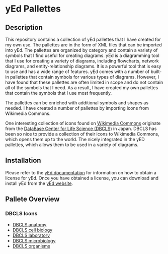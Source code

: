 # yEd Pallettes
## Description
This repository contains a collection of yEd pallettes that I have created for my own use. The pallettes are in the form of XML files that can be imported into yEd. The pallettes are organized by category and contain a variety of symbols that I find useful for creating diagrams.
yEd is a diagramming tool that I use for creating a variety of diagrams, including flowcharts, network diagrams, and entity-relationship diagrams. It is a powerful tool that is easy to use and has a wide range of features.
yEd comes with a number of built-in pallettes that contain symbols for various types of diagrams. However, I have found that these pallettes are often limited in scope and do not contain all of the symbols that I need. As a result, I have created my own pallettes that contain the symbols that I use most frequently.

The pallettes can be enriched with additional symbols and shapes as needed. I have created a number of pallettes by importing icons from Wikimedia Commons. 

One interesting collection of icons found on [Wikimedia Commons](https://commons.wikimedia.org/wiki/Category:Life_science_icons_from_DBCLS) originate from the [DataBase Center for Life Science (DBCLS)](https://dbcls.rois.ac.jp/index-en.html) in Japan. DBCLS has been so nice to provide a collection of their icons to Wikimedia Commons, which opens them up to the world. 
The nicely integrated in the yED pallettes, which allows them to be used in a variety of diagrams. 

## Installation
Please refer to the [yEd documentation](https://yed.yworks.com/support/qa/faq/obtain-license.html) for information on how to obtain a license for yEd. Once you have obtained a license, you can download and install yEd from the [yEd website](https://www.yworks.com/products/yed/download).

## Pallete Overview
### DBCLS Icons
* [DBCLS anatomy](DBCLS%20anatomy.graphml)
* [DBCLS cell biology](DBCLS%20cell%20biology.graphml)
* [DBCLS laboratory](DBCLS%20laboratory.graphml)
* [DBCLS microbiology](DBCLS%20microbiology.graphml)
* [DBCLS organisms](DBCLS%20organisms.graphml)
